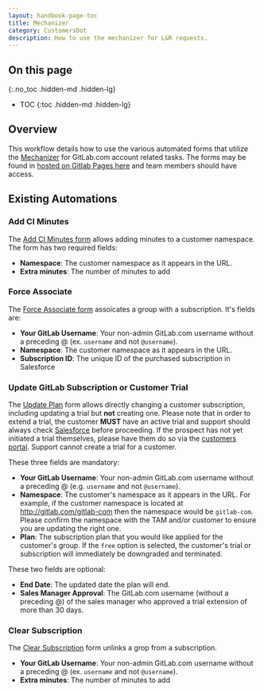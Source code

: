 ```yaml
---
layout: handbook-page-toc
title: Mechanizer 
category: CustomersDot
description: How to use the mechanizer for L&R requests. 
---
```


## On this page
{:.no_toc .hidden-md .hidden-lg}

- TOC
{:toc .hidden-md .hidden-lg}

## Overview

This workflow details how to use the various automated forms that utilize the [Mechanizer](https://gitlab.com/gitlab-com/support/toolbox/mechanizer) for GitLab.com account related tasks.  The forms may be found in [hosted on Gitlab Pages here](https://gitlab-com.gitlab.io/support/toolbox/forms_processor/LR/) and team members should have access.

## Existing Automations

### Add CI Minutes

The [Add CI Minutes form](https://gitlab-com.gitlab.io/support/toolbox/forms_processor/LR/extra_minutes.html) allows adding minutes to a customer namespace. The form has two required fields:

- **Namespace**: The customer namespace as it appears in the URL.
- **Extra minutes**: The number of minutes to add

### Force Associate

The [Force Associate form](https://gitlab-com.gitlab.io/support/toolbox/forms_processor/LR/force_associate.html) assoicates a group with a subscription. It's fields are:

- **Your GitLab Username**: Your non-admin GitLab.com username without a preceding @ (ex. `username` and not `@username`).
- **Namespace**: The customer namespace as it appears in the URL.
- **Subscription ID**: The unique ID of the purchased subscription in Salesforce

### Update GitLab Subscription or Customer Trial

The [Update Plan](https://gitlab-com.gitlab.io/support/toolbox/forms_processor/LR/update_gitlab_plan.html) form allows directly changing a customer subscription, including updating a trial but **not** creating one. Please note that in order to extend a trial, the customer **MUST** have an active trial and support should always check [Salesforce](https://gitlab.my.salesforce.com/) before proceeding.  If the prospect has not yet initiated a trial themselves, please have them do so via the [customers portal](https://customers.gitlab.com/trials/new?gl_com=true). Support cannot create a trial for a customer.

These three fields are mandatory:

- **Your GitLab Username**: Your non-admin GitLab.com username without a preceding @ (e.g. `username` and not `@username`).
- **Namespace**: The customer's namespace as it appears in the URL.  For example, if the customer namespace is located at http://gitlab.com/gitlab-com then the namespace would be `gitlab-com`. Please confirm the namespace with the TAM and/or customer to ensure you are updating the right one.
- **Plan**: The subscription plan that you would like applied for the customer's group.  If the `free` option is selected, the customer's trial or subscription will immediately be downgraded and terminated.

These two fields are optional:

- **End Date**: The updated date the plan will end.
- **Sales Manager Approval**: The GitLab.com username (without a preceding @) of the sales manager who approved a trial extension of more than 30 days.

### Clear Subscription
The [Clear Subscription](https://gitlab-com.gitlab.io/support/toolbox/forms_processor/LR/clear_subscription.html) form unlinks a grop from a subscription.

- **Your GitLab Username**: Your non-admin GitLab.com username without a preceding @ (ex. `username` and not `@username`).
- **Extra minutes**: The number of minutes to add
